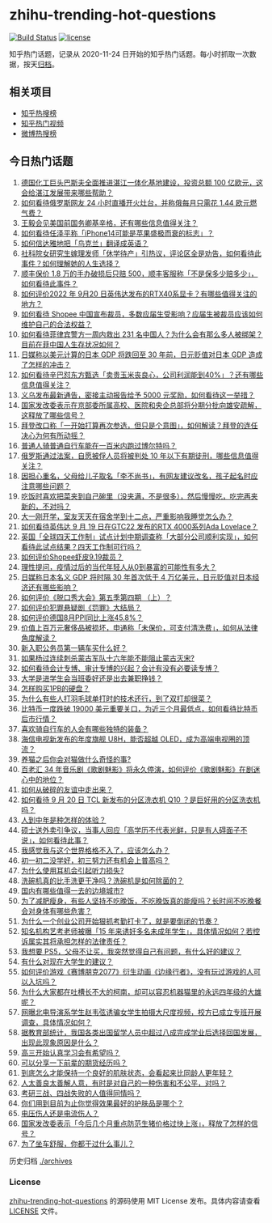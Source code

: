 # zhihu-trending-hot-questions

[![Build Status](https://github.com/justjavac/zhihu-trending-hot-questions/workflows/ci/badge.svg?branch=master)](https://github.com/justjavac/zhihu-trending-hot-questions/actions)
[![license](https://img.shields.io/github/license/justjavac/zhihu-trending-hot-questions)](https://github.com/justjavac/zhihu-trending-hot-questions/blob/master/LICENSE)

知乎热门话题，记录从 2020-11-24 日开始的知乎热门话题。每小时抓取一次数据，按天[归档](./archives)。

## 相关项目

- [知乎热搜榜](https://github.com/justjavac/zhihu-trending-top-search)
- [知乎热门视频](https://github.com/justjavac/zhihu-trending-hot-video)
- [微博热搜榜](https://github.com/justjavac/weibo-trending-hot-search)

## 今日热门话题

<!-- BEGIN -->
<!-- 最后更新时间 Wed Sep 21 2022 03:20:02 GMT+0800 (China Standard Time) -->

1. [德国化工巨头巴斯夫全面推进湛江一体化基地建设，投资总额 100 亿欧元，这会给湛江发展带来哪些帮助？](https://www.zhihu.com/question/544376659)
1. [如何看待俄罗斯网友 24 小时直播开火灶台，并称俄每月只需花 1.44 欧元燃气费？](https://www.zhihu.com/question/554451079)
1. [王毅会见美国前国务卿基辛格，还有哪些信息值得关注？](https://www.zhihu.com/question/554490742)
1. [如何看待任泽平称「iPhone14可能是苹果盛极而衰的标志」？](https://www.zhihu.com/question/554460269)
1. [如何信达雅地把「鸟克兰」翻译成英语？](https://www.zhihu.com/question/552219864)
1. [社科院女研究生嫁理发师「休学待产」引热议，评论区全是劝告，如何看待此事件？如何理解她的人生选择？](https://www.zhihu.com/question/554469030)
1. [顺丰保价 1.8 万的手办破损后只赔 500，顺丰客服称「不是保多少赔多少」，如何看待此事件？](https://www.zhihu.com/question/554372466)
1. [如何评价2022 年 9月20 日英伟达发布的RTX40系显卡？有哪些值得关注的地方？](https://www.zhihu.com/question/554597854)
1. [如何看待 Shopee 中国宣布裁员，多数应届生受影响？应届生被裁员应该如何维护自己的合法权益？](https://www.zhihu.com/question/554420065)
1. [如何看待菲律宾警方一周内救出 231 名中国人？为什么会有那么多人被绑架？目前在菲中国人生存状况如何？](https://www.zhihu.com/question/554329044)
1. [日媒称以美元计算的日本 GDP 将跌回至 30 年前，日元贬值对日本 GDP 造成了怎样的冲击？](https://www.zhihu.com/question/554402360)
1. [如何看待辛巴怼东方甄选「卖贵玉米丧良心，公司利润能到40%」？还有哪些信息值得关注？](https://www.zhihu.com/question/554339348)
1. [义乌发布最新通告，密接主动报告给予 5000 元奖励，如何看待这一举措？](https://www.zhihu.com/question/554481004)
1. [国家发改委表示在京部委所属高校、医院和央企总部将分期分批向雄安疏解，这释放了哪些信号？](https://www.zhihu.com/question/554469628)
1. [拜登改口称「一开始打算再次参选，但只是个意图」，如何解读？拜登的连任决心为何有所动摇？](https://www.zhihu.com/question/554471667)
1. [普通人骑普通自行车能在一百米内跑过博尔特吗？](https://www.zhihu.com/question/474573994)
1. [俄罗斯通过法案，自愿被俘人员将被判处 10 年以下有期徒刑，哪些信息值得关注？](https://www.zhihu.com/question/554587117)
1. [因担心重名，父母给儿子取名「李不尚书」，有网友建议改名，孩子起名时应注意哪些问题？](https://www.zhihu.com/question/554341309)
1. [吃饭时喜欢把菜夹到自己碗里（没夹满，不是很多），然后慢慢吃，吃完再夹新的，不对吗？](https://www.zhihu.com/question/497123494)
1. [大一刚开学，室友天天在宿舍学到十二点，严重影响我睡觉怎么办？](https://www.zhihu.com/question/554421561)
1. [如何看待英伟达 9 月 19 日在GTC22 发布的RTX 4000系列Ada Lovelace？](https://www.zhihu.com/question/554597891)
1. [英国「全球四天工作制」试点计划中期调查称「大部分公司顺利实现」，如何看待此试点结果？四天工作制可行吗？](https://www.zhihu.com/question/554513461)
1. [如何评价Shopee虾皮9.19裁员？](https://www.zhihu.com/question/554345591)
1. [理性提问，疫情过后的当代年轻人从0到暴富的可能性有多大？](https://www.zhihu.com/question/552773960)
1. [日媒称日本名义 GDP 将时隔 30 年首次低于 4 万亿美元，日元贬值对日本经济还有哪些影响？](https://www.zhihu.com/question/554436145)
1. [如何评价《脱口秀大会》第五季第四期 （上）？](https://www.zhihu.com/question/554534280)
1. [如何评价犯罪悬疑剧《罚罪》大结局？](https://www.zhihu.com/question/554573983)
1. [如何评价德国8月PPI同比上涨45.8%？](https://www.zhihu.com/question/554572836)
1. [价值上百万元奢侈品被损坏，申通称「未保价，可支付清洗费」，如何从法律角度解读？](https://www.zhihu.com/question/554433039)
1. [新入职公务员第一辆车买什么好？](https://www.zhihu.com/question/554234229)
1. [如果杨过连续刺杀蒙古军队十六年能不能阻止蒙古灭宋?](https://www.zhihu.com/question/548245186)
1. [如何看待会计专博、审计专博的兴起？会计有没有必要读专博？](https://www.zhihu.com/question/553816254)
1. [大学是进学生会当班委好还是出去兼职挣钱？](https://www.zhihu.com/question/554405744)
1. [怎样购买1PB的硬盘？](https://www.zhihu.com/question/537947704)
1. [为什么有些人打羽毛球单打时的技术还行，到了双打却很菜？](https://www.zhihu.com/question/525808144)
1. [比特币一度跌破 19000 美元重要关口，为近三个月最低点，如何看待比特币后市行情？](https://www.zhihu.com/question/554436137)
1. [喜欢骑自行车的人会有哪些独特的装备？](https://www.zhihu.com/question/553544848)
1. [海信电视新发布的年度旗舰 U8H，能否超越 OLED，成为高端电视圈的顶流？](https://www.zhihu.com/question/553970821)
1. [养猫之后你会对猫做什么奇怪的事?](https://www.zhihu.com/question/550272305)
1. [百老汇 34 年音乐剧《歌剧魅影》将永久停演，如何评价《歌剧魅影》在剧迷心中的地位？](https://www.zhihu.com/question/554026162)
1. [如何从破碎的友谊中走出来？](https://www.zhihu.com/question/554394402)
1. [如何看待 9 月 20 日 TCL 新发布的分区洗衣机 Q10 ？是巨好用的分区洗衣机吗？](https://www.zhihu.com/question/554467701)
1. [人到中年是种怎样的体验？](https://www.zhihu.com/question/28596096)
1. [硕士送外卖引争议，当事人回应「高学历不代表光鲜，只是有人碍面子不说」，如何看待此事？](https://www.zhihu.com/question/554365044)
1. [我感觉我与这个世界格格不入了，应该怎么办？](https://www.zhihu.com/question/554418562)
1. [初一初二没学好，初三努力还有机会上普高吗？](https://www.zhihu.com/question/552840875)
1. [为什么使用耳机会引起听力损失?](https://www.zhihu.com/question/551274661)
1. [洗碗机真的比手洗更干净吗？洗碗机是如何除菌的？](https://www.zhihu.com/question/552078951)
1. [国内有哪些值得一去的边境城市?](https://www.zhihu.com/question/49031995)
1. [为了减肥瘦身，有些人坚持不吃晚饭，不吃晚饭真的能瘦吗？长时间不吃晚餐会对身体有哪些危害？](https://www.zhihu.com/question/554330882)
1. [为什么一个创业公司开始狠抓考勤打卡了，就是要倒闭的节奏？](https://www.zhihu.com/question/454797529)
1. [知名机构艺考老师被曝「15 年来诱奸多名未成年学生」，具体情况如何？若控诉属实其将承担怎样的法律责任？](https://www.zhihu.com/question/554449935)
1. [我想要 PS5，父母不让买，我突然觉得自己有问题，有什么好的建议？](https://www.zhihu.com/question/554223263)
1. [有什么对现在大学生的建议？](https://www.zhihu.com/question/306275416)
1. [如何评价游戏《赛博朋克2077》衍生动画《边缘行者》，没有玩过游戏的人可以入坑吗？](https://www.zhihu.com/question/553447567)
1. [为什么大家都在吐槽长不大的柯南，却可以容忍机器猫里的永远四年级的大雄呢？](https://www.zhihu.com/question/34628099)
1. [网曝北电导演系学生赵韦弦诱骗女学生拍摄大尺度视频，校方已成立专班开展调查，具体情况如何？](https://www.zhihu.com/question/554438239)
1. [据教育部统计，我国各类出国留学人员中超过八成完成学业后选择回国发展，出现此现象原因是什么？](https://www.zhihu.com/question/554443196)
1. [高三开始认真学习会有希望吗？](https://www.zhihu.com/question/552881976)
1. [可以分享一下前辈的期货经历吗？](https://www.zhihu.com/question/543787303)
1. [到底怎么才能保持一个良好的肌肤状态，会看起来比同龄人更年轻？](https://www.zhihu.com/question/528708593)
1. [人太善良太善解人意，有时是对自己的一种伤害和不公平，对吗？](https://www.zhihu.com/question/546654947)
1. [考研三战、四战失败的人值得同情吗？](https://www.zhihu.com/question/549672585)
1. [你们用到目前为止你觉得效果最好的护肤品是哪个？](https://www.zhihu.com/question/552703012)
1. [电压伤人还是电流伤人？](https://www.zhihu.com/question/545397388)
1. [国家发改委表示「今后几个月重点防范生猪价格过快上涨」，释放了怎样的信号？](https://www.zhihu.com/question/554333715)
1. [为了坐车舒服，你都干过什么事儿？](https://www.zhihu.com/question/554401027)

<!-- END -->

历史归档 [./archives](./archives)

### License

[zhihu-trending-hot-questions](https://github.com/justjavac/zhihu-trending-hot-questions)
的源码使用 MIT License 发布。具体内容请查看 [LICENSE](./LICENSE) 文件。

